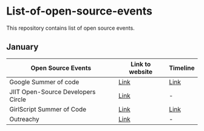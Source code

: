 # List-of-open-source-events
This repository contains list of open source events.

## January 
|Open Source Events |Link to website|Timeline|
|--------------------|--------------|----------|
|Google Summer of code |[Link](https://summerofcode.withgoogle.com/)|[Link](https://summerofcode.withgoogle.com/how-it-works/)|        
|JIIT Open-Source Developers Circle|[Link](https://jiitodc.netlify.app/)|-|
|GirlScript Summer of Code|[Link](https://gssoc.girlscript.tech/#about-girlscript)|[Link](https://gssoc.girlscript.tech/schedule.html)|
|Outreachy|[Link](https://www.outreachy.org/)|-|
